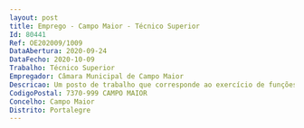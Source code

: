 ```yaml
--- 
layout: post
title: Emprego - Campo Maior - Técnico Superior
Id: 80441
Ref: OE202009/1009
DataAbertura: 2020-09-24
DataFecho: 2020-10-09
Trabalho: Técnico Superior
Empregador: Câmara Municipal de Campo Maior
Descricao: Um posto de trabalho que corresponde ao exercício de funções previstas na categoria de técnico superior, cuja área de atividade se desenrola no âmbito das funções de médico veterinário competindo lhe cumprir, designadamente  funções correspondentes à caracterização funcional da respetiva carreira técnica superior (grau 3 de complexidade funcional) constantes do Anexo referido no n.º 2 do artigo 88.º da LTFP, complementado com as especificidades inerentes à respetiva área funcional, de âmbito consultivo, de estudo, planeamento, programação, avaliação e aplicação de métodos processos de natureza técnica  colaborar na execução das tarefas de inspeção higio sanitária e controlo higio sanitário das instalações para alojamento de animais, dos produtos de origem animal e dos estabelecimentos comerciais ou industriais onde se abatam, preparem, transformem, fabriquem, conservem, armazenem ou comercializam animais ou produtos de origem animal e seus derivados  emitir pareceres, nos termos da legislação vigente, sobre instalações e estabelecimentos referidos no ponto anterior  notificar doenças de declaração obrigatória e adoção de medidas de profilaxia determinadas pela autoridade sanitária veterinária nacional sempre que sejam detetados casos de doenças de caráter epizoótico  execução das medidas de profilaxia médica sanitária, preconizadas na legislação em vigor (campanhas de vacinação antirrábica e identificação eletrónica)  participar nas campanhas de saneamento ou de profilaxia, determinadas pela autoridade sanitária veterinária nacional do município  colaborar na realização do recenseamento de animais, inquéritos de interesse pecuário e ou económico e prestação de informação técnica sobre abertura de novos estabelecimentos comerciais, de preparação e de transformação de produtos de origem animal  vistoriar veículos de transporte e ou venda de produtos alimentares (venda ambulante e feirante) e emissão da respetiva declaração  vistoriar veículos de transporte de animais vivos e emissão da respetiva declaração  verificar queixas relacionadas com animais e respetiva salubridade  participar na gestão do canil (capturas, reclamações, adoções, vigilância veterinária, esterilização de animais adotados, etc.)e Participar na gestão dos mercados municipais.
CodigoPostal: 7370-999 CAMPO MAIOR
Concelho: Campo Maior
Distrito: Portalegre
--- 
```

